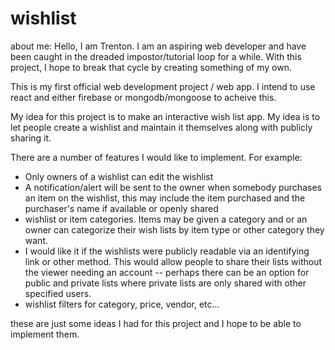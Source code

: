 # wishlist
about me: Hello, I am Trenton. I am an aspiring web developer and have been caught in the dreaded impostor/tutorial loop for a while. With this project, I hope to break that cycle by creating something of my own. 

This is my first official web development project / web app. I intend to use react and either firebase or mongodb/mongoose to acheive this. 

My idea for this project is to make an interactive wish list app. My idea is to let people create a wishlist and maintain it themselves along with publicly sharing it.

There are a number of features I would like to implement. For example:
- Only owners of a wishlist can edit the wishlist
- A notification/alert will be sent to the owner when somebody purchases an item on the wishlist, this may include the item purchased and the purchaser's name if available or openly shared
- wishlist or item categories. Items may be given a category and or an owner can categorize their wish lists by item type or other category they want. 
- I would like it if the wishlists were publicly readable via an identifying link or other method. This would allow people to share their lists without the viewer needing an account
    -- perhaps there can be an option for public and private lists where private lists are only shared with other specified users.
- wishlist filters for category, price, vendor, etc... 

these are just some ideas I had for this project and I hope to be able to implement them. 